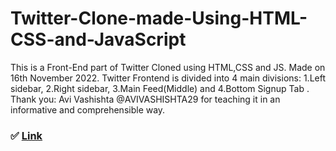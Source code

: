 # Twitter-Clone-made-Using-HTML-CSS-and-JavaScript
This is a Front-End part of Twitter Cloned using HTML,CSS and JS. Made on 16th November 2022. Twitter Frontend is divided into 4 main divisions: 1.Left sidebar, 2.Right sidebar, 3.Main Feed(Middle) and 4.Bottom Signup Tab . Thank you: Avi Vashishta @AVIVASHISHTA29 for teaching it in an informative and comprehensible way.

 ### ✅ [Link](https://anup9148680234.github.io/Twitter-Clone-made-Using-HTML-CSS-and-JavaScript/)
